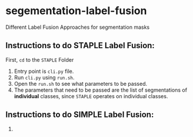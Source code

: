# segementation-label-fusion
Different Label Fusion Approaches for segmentation masks 
## Instructions to do STAPLE Label Fusion:
First, `cd` to the `STAPLE` Folder
1. Entry point is `cli.py` file. 
2. Run `cli.py` using `run.sh`.
3. Open the `run.sh` to see what parameters to be passed.
4. The parameters that need to be passed are the list of segmentations of **individual** classes, since `STAPLE` operates on individual classes.

## Instructions to do SIMPLE Label Fusion:
1. 

